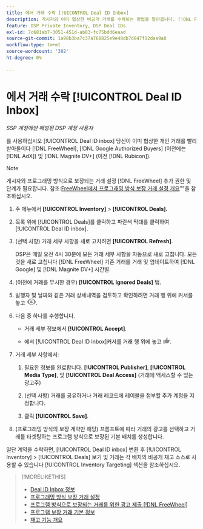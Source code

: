 ```yaml
---
title: 에서 거래 수락 [!UICONTROL Deal ID Inbox]
description: 게시자와 이미 협상한 비공개 거래를 수락하는 방법을 알아봅니다. [!DNL FreeWheel], [!DNL Google Authorized Buyers] (이전에는 [!DNL AdX]), and [!DNL Magnite DV+] (이전 [!DNL Rubicon]) Deal ID Inbox 사용.
feature: DSP Private Inventory, DSP Deal IDs
exl-id: 7c681ab7-3051-451d-ab83-fc75bdd6eaad
source-git-commit: 1a98b3ba7c37a768825e9e48db7d847f12daa9a0
workflow-type: tm+mt
source-wordcount: '302'
ht-degree: 0%

---
```


# 에서 거래 수락 [!UICONTROL Deal ID Inbox]

*SSP 계정에만 매핑된 DSP 계정 사용자*

를 사용하십시오 [!UICONTROL Deal ID inbox] 당신이 이미 협상한 개인 거래를 빨리 받아들이다 [!DNL FreeWheel], [!DNL Google Authorized Buyers] (이전에는 [!DNL AdX]) 및 [!DNL Magnite DV+] (이전 [!DNL Rubicon]).

>[!NOTE]
>
>게시자와 프로그래밍 방식으로 보장되는 거래 설정 [!DNL FreeWheel] 추가 권한 및 단계가 필요합니다. 참조:[FreeWheel에서 프로그래밍 방식 보장 거래 설정 개요](freewheel-overview.md)&quot;&quot;을 참조하십시오.

1. 주 메뉴에서 **[!UICONTROL Inventory]** > **[!UICONTROL Deals].**

1. 목록 위에 [!UICONTROL Deals]를 클릭하고 파란색 막대를 클릭하여 [!UICONTROL Deal ID inbox].

1. (선택 사항) 거래 세부 사항을 새로 고치려면 **[!UICONTROL Refresh]**.

   DSP은 매일 오전 4시 30분에 모든 거래 세부 사항을 자동으로 새로 고칩니다. 모든 것을 새로 고칩니다 [!DNL FreeWheel] 기존 거래를 거래 및 업데이트하여 [!DNL Google] 및 [!DNL Magnite DV+] 시간별.

1. (이전에 거래를 무시한 경우) **[!UICONTROL Ignored Deals]** 탭.

1. 발행자 및 날짜와 같은 거래 상세내역을 검토하고 확인하려면 거래 행 위에 커서를 놓고 ![검토](/help/dsp/assets/review.png).

1. 다음 중 하나를 수행합니다.

   * 거래 세부 정보에서 **[!UICONTROL Accept]**.

   * 에서 [!UICONTROL Deal ID inbox]커서를 거래 행 위에 놓고 ![수락](/help/dsp/assets/accept.png).

1. 거래 세부 사항에서:
   1. 필요한 정보를 완료합니다. **[!UICONTROL Publisher]**, **[!UICONTROL Media Type]**, 및 **[!UICONTROL Deal Access]** (거래에 액세스할 수 있는 광고주)
   1. (선택 사항) 거래를 공유하거나 거래 레코드에 레이블을 첨부할 추가 계정을 지정합니다.

   1. 클릭 **[!UICONTROL Save]**.

1. (프로그래밍 방식의 보장 계약만 해당) 프롬프트에 따라 거래의 광고를 선택하고 거래를 타겟팅하는 프로그램 방식으로 보장된 기본 배치를 생성합니다.

일단 계약을 수락하면, [!UICONTROL Deal ID inbox] 변환 후 [!UICONTROL Inventory] > [!UICONTROL Deals] 보기 및 거래는 각 배치의 비공개 재고 소스로 사용할 수 있습니다 [!UICONTROL Inventory Targeting] 섹션을 참조하십시오.

>[!MORELIKETHIS]
>
>* [Deal ID Inbox 정보](deal-id-inbox-about.md)
>* [프로그래밍 방식 보장 거래 설정](programmatic-guaranteed-set-up.md)
>* [프로그램 방식으로 보장되는 거래를 위한 광고 제출 [!DNL FreeWheel]](freewheel-submit.md)
>* [프로그램 보장 거래 기본 정보](programmatic-guaranteed-about.md)
>* [재고 기능 개요](inventory-overview.md)

